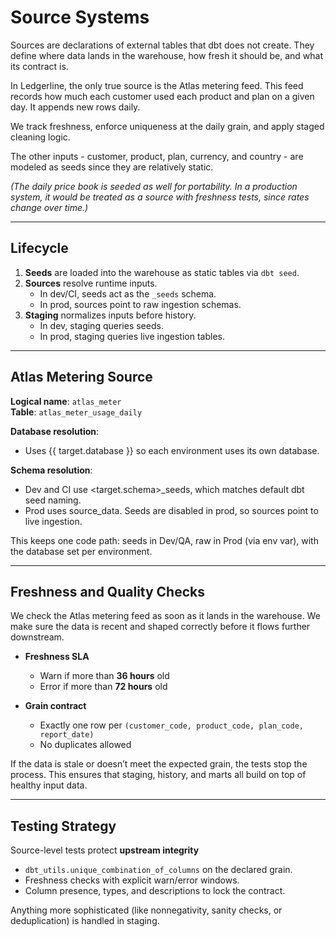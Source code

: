 # Source Systems

Sources are declarations of external tables that dbt does not create. They define where data lands in the warehouse,
how fresh it should be, and what its contract is. 

In Ledgerline, the only true source is the Atlas metering feed. This feed records how much each customer used each product and plan on a given day. It appends new rows daily.

We track freshness, enforce uniqueness at the daily grain, and apply staged cleaning logic. 

The other inputs - customer, product, plan, currency, and country - are modeled as seeds since they are relatively static.  

*(The daily price book is seeded as well for portability. In a production system, it would be treated as a source with freshness tests, since rates change over time.)*

---

## Lifecycle

1. **Seeds** are loaded into the warehouse as static tables via `dbt seed`.  
2. **Sources** resolve runtime inputs.  
   - In dev/CI, seeds act as the `_seeds` schema.  
   - In prod, sources point to raw ingestion schemas.  
3. **Staging** normalizes inputs before history.  
   - In dev, staging queries seeds.  
   - In prod, staging queries live ingestion tables.  

---

## Atlas Metering Source

**Logical name**: `atlas_meter`  
**Table**: `atlas_meter_usage_daily`

**Database resolution**:
- Uses {{ target.database }} so each environment uses its own database.

**Schema resolution**:
- Dev and CI use <target.schema>_seeds, which matches default dbt seed naming.
- Prod uses source_data. Seeds are disabled in prod, so sources point to live ingestion.

This keeps one code path: seeds in Dev/QA, raw in Prod (via env var), with the database set per environment.

---

## Freshness and Quality Checks

We check the Atlas metering feed as soon as it lands in the warehouse. We make sure the data is recent and shaped correctly before it flows further downstream.  

- **Freshness SLA**  
  - Warn if more than **36 hours** old  
  - Error if more than **72 hours** old

- **Grain contract**  
  - Exactly one row per `(customer_code, product_code, plan_code, report_date)`  
  - No duplicates allowed  

If the data is stale or doesn’t meet the expected grain, the tests stop the process. This ensures that staging, history, and marts all build on top of healthy input data.

---

## Testing Strategy

Source-level tests protect **upstream integrity**

- `dbt_utils.unique_combination_of_columns` on the declared grain.  
- Freshness checks with explicit warn/error windows.  
- Column presence, types, and descriptions to lock the contract.  

Anything more sophisticated (like nonnegativity, sanity checks, or deduplication) is handled in staging.